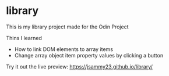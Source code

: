 # library

This is my library project made for the Odin Project

Thins I learned
- How to link DOM elements to array items
- Change array object item property values by clicking a button

Try it out the live preview: https://jsammy23.github.io/library/